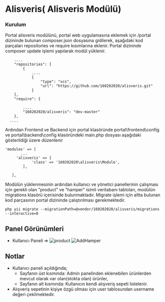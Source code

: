 
# Alisveris( Alisveris Modülü)


### Kurulum

Portal alisveris modülünü, portal web uygulamasına eklemek için /portal dizininde bulunan composer.json dosyasına gidilerek, aşağıdaki kod parçaları repositories ve require kısımlarına eklenir. Portal dizininde composer update işlemi yapılarak modül yüklenir.

        ....
        "repositories": [
            {
                ....
                {
                    "type": "vcs",
                    "url": "https://github.com/160202020/alisveris.git"
                }
        ],
        "require": {

            ....   
            "160202020/alisveris": "dev-master"
        },
      ....
  
Ardından Frontend ve Backend için portal klasöründe  portal\frontend\config ve portal\backend\config klasöründeki main.php dosyası aşağıdaki gösterildiği üzere düzenlenir


```
'modules' => [
       ...
     'alisveris' => [
            'class' => '160202020\alisveris\Module',
        ],

   ],

 ```


Modülün yüklenmesinin ardından kullanıcı ve yönetici panellerinin çalışması için gerekli olan "product" ve "hamper" isimli veritabanı tabloları, modülün migrations klasörü içerisinde bulunmaktadır. Migrate işlemi için altta bulunan kod parçasının portal dizininde çalıştırılması gerekmektedir.

    php yii migrate --migrationPath=@vendor/160202020/alisveris/migrations --interactive=0
    


## Panel Görünümleri

 - Kullanıcı Paneli =>
![product](https://user-images.githubusercontent.com/58732895/72112016-7a905880-334d-11ea-81d2-da4c2a049092.png)
![AddHamper](https://user-images.githubusercontent.com/58732895/72112716-706f5980-334f-11ea-9f0f-c6c955e562c2.png)

 
 
## Notlar
 - Kullanıcı paneli açıldığında;
    - Sayfanın üst kısmında: Admin panelinden eklenebilen ürünlerden mevcut olarak var olan(stokta olan) ürünler,
    - Sayfanın alt kısmında: Kullanıcın kendi alışveriş sepeti listelenir.
 - Alışveriş sepetinin kişiye özgü olması için user tablosundan username değeri çekilmektedir.
  
